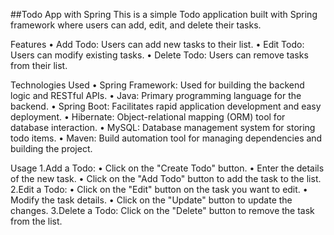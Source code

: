 ##Todo App with Spring
This is a simple Todo application built with Spring framework where users can add, edit, and delete their tasks.

Features
• Add Todo: Users can add new tasks to their list.
• Edit Todo: Users can modify existing tasks.
• Delete Todo: Users can remove tasks from their list.

Technologies Used
• Spring Framework: Used for building the backend logic and RESTful APIs.
• Java: Primary programming language for the backend.
• Spring Boot: Facilitates rapid application development and easy deployment.
• Hibernate: Object-relational mapping (ORM) tool for database interaction.
• MySQL: Database management system for storing todo items.
• Maven: Build automation tool for managing dependencies and building the project.

Usage
1.Add a Todo:
• Click on the "Create Todo" button.
• Enter the details of the new task.
• Click on the "Add Todo" button to add the task to the list.
2.Edit a Todo:
• Click on the "Edit" button on the task you want to edit.
• Modify the task details.
• Click on the "Update" button to update the changes.
3.Delete a Todo:
Click on the "Delete" button to remove the task from the list.
